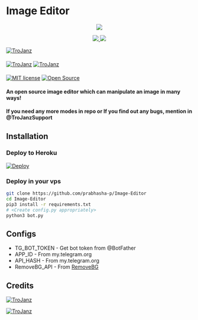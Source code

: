 # Image Editor

<p align="center">
  <a href="https://www.python.org">
    <img src="http://ForTheBadge.com/images/badges/made-with-python.svg">

  </a>
</p>
<p align="center">
  <a href="https://github.com/TroJanzHEX/Image-Editor/stargazers">
    <img src="https://img.shields.io/github/stars/prabhasha-p/Image-Editor?style=social">

  </a>
  
  <a href="https://github.com/prabhasha-p/Image-Editor/fork">
    <img src="https://img.shields.io/github/forks/prabhasha-p/Image-Editor?label=Fork&style=social">

  </a>  
</p>

[![TroJanz](https://img.shields.io/badge/HiTech%20Rocket-Channel-orange?style=for-the-badge&logo=telegram)](https://telegram.dog/HiTechRocket)  
ㅤㅤㅤㅤㅤㅤㅤ  
[![TroJanz](https://img.shields.io/badge/HiTech%20Rocket-Support-red?style=flat&logo=telegram)](https://telegram.dog/HiTechRocketSupport)  [![TroJanz](https://img.shields.io/badge/HiTech%20Rocket-Website-red?style=flat&logo=CodersRank)](https://HiTechRocket.webnode.com)  
ㅤㅤㅤㅤㅤㅤㅤ  
[![MIT license](https://img.shields.io/badge/License-MIT-blue?style=flat)](https://github.com/Prabhasha-p/Image-Editor/blob/main/COPYING)  [![Open Source](https://badges.frapsoft.com/os/v2/open-source.svg?v=103)](https://github.com/Prabhasha-p/Image-Editor)





#### An open source image editor which can manipulate an image in many ways!
#### If you need any more modes in repo or If you find out any bugs, mention in @TroJanzSupport

## Installation

### Deploy to Heroku
[![Deploy](https://www.herokucdn.com/deploy/button.svg)](https://heroku.com/deploy?template=https://github.com/prabhasha-p/Image-Editor)

### Deploy in your vps
```sh
git clone https://github.com/prabhasha-p/Image-Editor
cd Image-Editor
pip3 install -r requirements.txt
# <Create config.py appropriately>
python3 bot.py
```

## Configs

* TG_BOT_TOKEN  - Get bot token from @BotFather
* APP_ID        - From my.telegram.org 
* API_HASH      - From my.telegram.org 
* RemoveBG_API  - From [RemoveBG](https://www.remove.bg/b/background-removal-api)

## Credits

[![TroJanz](https://img.shields.io/badge/Stack_Overflow-FE7A16?style=for-the-badge&logo=stack-overflow&logoColor=white)](https://stackoverflow.com/)

[![TroJanz](https://img.shields.io/badge/Pyrogram%20-%23F37626.svg?&style=for-the-badge&logo=telegram&logoColor=white)](https://github.com/pyrogram/pyrogram)
